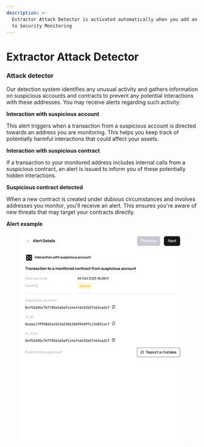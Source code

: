 ```yaml
---
description: >-
  Extractor Attack Detector is activated automatically when you add an Address
  to Security Monitoring
---
```


# Extractor Attack Detector

### Attack detector

Our detection system identifies any unusual activity and gathers information on suspicious accounts and contracts to prevent any potential interactions with these addresses. You may receive alerts regarding such activity:

**Interaction with suspicious account**

This alert triggers when a transaction from a suspicious account is directed towards an address you are monitoring. This helps you keep track of potentially harmful interactions that could affect your assets.

**Interaction with suspicious contract**

If a transaction to your monitored address includes internal calls from a suspicious contract, an alert is issued to inform you of these potentially hidden interactions.

**Suspicious contract detected**

When a new contract is created under dubious circumstances and involves addresses you monitor, you'll receive an alert. This ensures you're aware of new threats that may target your contracts directly.

**Alert example**
<figure><img src="../../.gitbook/assets/attack_detector_alert.png" alt=""><figcaption></figcaption></figure>